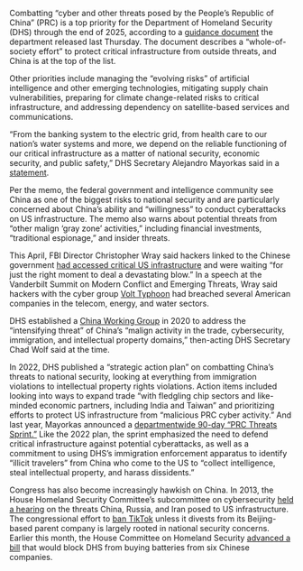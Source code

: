Combatting “cyber and other threats posed by the People’s Republic of China” (PRC) is a top priority for the Department of Homeland Security (DHS) through the end of 2025, according to a [guidance document](https://www.dhs.gov/sites/default/files/2024-06/24_0620_sec_2024-strategic-guidance-national-priorities-u-s-critical-infrastructure-security-resilience.pdf) the department released last Thursday. The document describes a “whole-of-society effort” to protect critical infrastructure from outside threats, and China is at the top of the list.

Other priorities include managing the “evolving risks” of artificial intelligence and other emerging technologies, mitigating supply chain vulnerabilities, preparing for climate change-related risks to critical infrastructure, and addressing dependency on satellite-based services and communications.

“From the banking system to the electric grid, from health care to our nation’s water systems and more, we depend on the reliable functioning of our critical infrastructure as a matter of national security, economic security, and public safety,” DHS Secretary Alejandro Mayorkas said in a [statement](https://www.dhs.gov/news/2024/06/20/secretary-mayorkas-outlines-national-priorities-critical-infrastructure-security). 

Per the memo, the federal government and intelligence community see China as one of the biggest risks to national security and are particularly concerned about China’s ability and “willingness” to conduct cyberattacks on US infrastructure. The memo also warns about potential threats from “other malign ‘gray zone’ activities,” including financial investments, “traditional espionage,” and insider threats. 

This April, FBI Director Christopher Wray said hackers linked to the Chinese government [had accessed critical US infrastructure](https://www.reuters.com/technology/cybersecurity/fbi-says-chinese-hackers-preparing-attack-us-infrastructure-2024-04-18/) and were waiting “for just the right moment to deal a devastating blow.” In a speech at the Vanderbilt Summit on Modern Conflict and Emerging Threats, Wray said hackers with the cyber group [Volt Typhoon](/2024/5/21/24161502/cyberattack-drinking-water-epa-inspection-enforcement-alert) had breached several American companies in the telecom, energy, and water sectors.

DHS established a [China Working Group](https://www.dhs.gov/news/2020/07/24/acting-secretary-wolf-establishes-china-working-group-address-intensifying-threat) in 2020 to address the “intensifying threat” of China’s “malign activity in the trade, cybersecurity, immigration, and intellectual property domains,” then-acting DHS Secretary Chad Wolf said at the time. 

In 2022, DHS published a “strategic action plan” on combatting China’s threats to national security, looking at everything from immigration violations to intellectual property rights violations. Action items included looking into ways to expand trade “with fledgling chip sectors and like-minded economic partners, including India and Taiwan” and prioritizing efforts to protect US infrastructure from “malicious PRC cyber activity.” And last year, Mayorkas announced a [departmentwide 90-day “PRC Threats Sprint.”](https://www.dhs.gov/publication/memo-90-day-peoples-republic-china-threats-sprint) Like the 2022 plan, the sprint emphasized the need to defend critical infrastructure against potential cyberattacks, as well as a commitment to using DHS’s immigration enforcement apparatus to identify “illicit travelers” from China who come to the US to “collect intelligence, steal intellectual property, and harass dissidents.”

Congress has also become increasingly hawkish on China. In 2013, the House Homeland Security Committee’s subcommittee on cybersecurity [held a hearing](https://www.govinfo.gov/content/pkg/CHRG-113hhrg82583/html/CHRG-113hhrg82583.htm) on the threats China, Russia, and Iran posed to US infrastructure. The congressional effort to [ban TikTok](/23651507/tiktok-ban-us-news) unless it divests from its Beijing-based parent company is largely rooted in national security concerns. Earlier this month, the House Committee on Homeland Security [advanced a bill](https://federalnewsnetwork.com/acquisition-policy/2024/06/lawmakers-advance-dhs-bills-to-ban-chinese-batteries-help-tsaers-with-commute/) that would block DHS from buying batteries from six Chinese companies.
